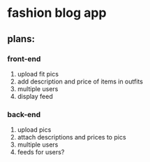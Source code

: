# fashion blog app

## plans:

### front-end

1. upload fit pics
2. add description and price of items in outfits
3. multiple users
4. display feed

### back-end

1. upload pics
2. attach descriptions and prices to pics
3. multiple users
4. feeds for users?